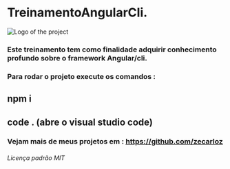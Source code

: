# TreinamentoAngularCli.
![Logo of the project](https://external-content.duckduckgo.com/iu/?u=https%3A%2F%2Ftse1.mm.bing.net%2Fth%3Fid%3DOIP.3Wz7f4YEuk3Ri4R5egr61gAAAA%26pid%3DApi&f=1)

### Este treinamento tem como finalidade adquirir conhecimento profundo sobre o framework Angular/cli.
### Para rodar o projeto execute os comandos :
## npm i

## code . (abre o visual studio code)

### Vejam mais de meus projetos em : https://github.com/zecarloz
###### Licença padrão MIT
